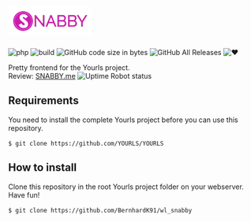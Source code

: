 # ![snabby](assets/img/logo-complete.png)

![php](https://img.shields.io/badge/php-%3E5.6-blue.svg)
![build](https://img.shields.io/badge/build-passing-green.svg)
![GitHub code size in bytes](https://img.shields.io/github/languages/code-size/badges/shields.svg)
![GitHub All Releases](https://img.shields.io/github/downloads/atom/atom/total.svg)
![&hearts;](https://img.shields.io/badge/made%20with-%E2%9D%A4-ff69b4.svg)

Pretty frontend for the Yourls project.     
Review: [SNABBY.me](https://snabby.me) ![Uptime Robot status](https://img.shields.io/uptimerobot/status/m781551754-a9218784eee99f1e856e61b1.svg)


## Requirements

You need to install the complete Yourls project before you can use this repository.

```
$ git clone https://github.com/YOURLS/YOURLS
```


## How to install

Clone this repository in the root Yourls project folder on your webserver. Have fun!

```
$ git clone https://github.com/BernhardK91/wl_snabby
```
